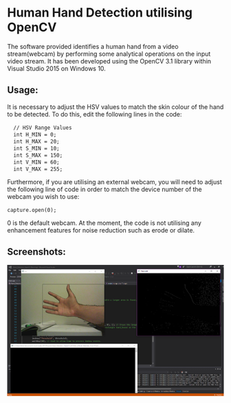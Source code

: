# Human Hand Detection utilising OpenCV
The software provided identifies a human hand from a video stream(webcam) by performing some analytical operations on the input video stream. It has been developed using the OpenCV 3.1 library within Visual Studio 2015 on Windows 10.

## Usage:
It is necessary to adjust the HSV values to match the skin colour of the hand to be detected. To do this, edit the following lines in the code: 

  ```
	// HSV Range Values
	int H_MIN = 0;
	int H_MAX = 20;
	int S_MIN = 10;
	int S_MAX = 150;
	int V_MIN = 60;
	int V_MAX = 255;
  ```
  
  Furthermore, if you are utilising an external webcam, you will need to adjust the following line of code in order to match the device number of the webcam you wish to use:
  
  ```
  capture.open(0);
  ```
  0 is the default webcam. At the moment, the code is not utilising any enhancement features for noise reduction such as erode or dilate.
## Screenshots:
![Operation](HandTracking_OpenCV.png)

